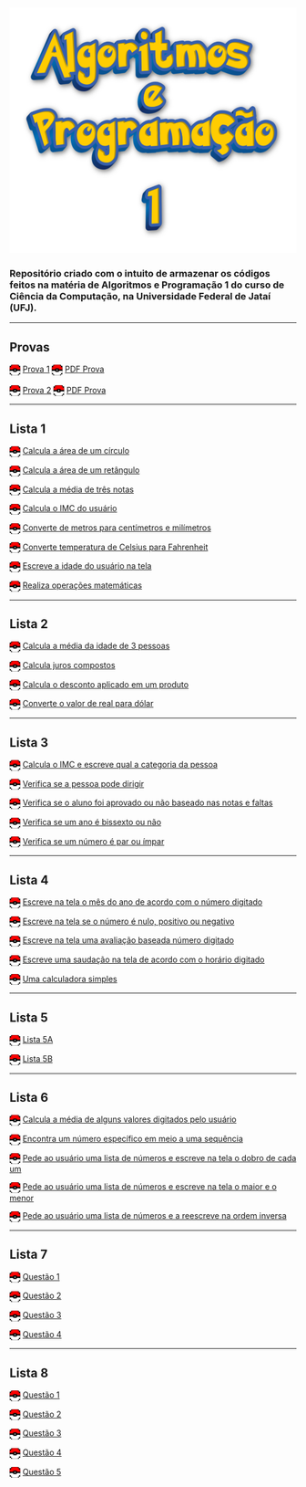 <div align=center>
      <img src="https://github.com/AguineloP/Images/blob/main/Algoritmos-e-Programa-o-1-01-07-2024.png" alt="GitHub Octocat Logo" height="430">
</div>
  
### Repositório criado com o intuito de armazenar os códigos feitos na matéria de Algoritmos e Programação 1 do curso de Ciência da Computação, na Universidade Federal de Jataí (UFJ).
__________
## Provas
<img src="https://github.com/AguineloP/Images/blob/main/pokeballs.gif" alt="Ícone" width="19" height="19" align="center"> [Prova 1](https://github.com/AguineloP/AP1/blob/main/Provas/Prova1%20-%20AP1.c)
<img src="https://github.com/AguineloP/Images/blob/main/pokeballs.gif" alt="Ícone" width="19" height="19" align="center"> [PDF Prova](https://github.com/AguineloP/AP1/blob/main/Provas/Prova%2001%20-%20Algoritmo%20e%20Programa%C3%A7%C3%A3o%202024_01.pdf) <br><br>
<img src="https://github.com/AguineloP/Images/blob/main/pokeballs.gif" alt="Ícone" width="19" height="19" align="center"> [Prova 2](https://github.com/AguineloP/AP1/blob/main/Provas/Prova2%20-%20AP1.c)
<img src="https://github.com/AguineloP/Images/blob/main/pokeballs.gif" alt="Ícone" width="19" height="19" align="center"> [PDF Prova](https://github.com/AguineloP/AP1/blob/main/Provas/Prova%2002%20-%20Algoritmo%20e%20Programa%C3%A7%C3%A3o%202024_01.pdf)

__________
## Lista 1
<img src="https://github.com/AguineloP/Images/blob/main/pokeballs.gif" alt="Ícone" width="19" height="19" align="center"> [Calcula a área de um círculo](https://github.com/AguineloP/AP1/blob/a280c82f984ba9fea1db241d79161ba13fe25017/Lista%201/c%C3%ADrculo.c)  

<img src="https://github.com/AguineloP/Images/blob/main/pokeballs.gif" alt="Ícone" width="19" height="19" align="center"> [Calcula a área de um retângulo](https://github.com/AguineloP/AP1/blob/63d0ac3f23b70b213b1d7c32c6b0e8f94d9d74e8/Lista%201/ret%C3%A2ngulo.c)

<img src="https://github.com/AguineloP/Images/blob/main/pokeballs.gif" alt="Ícone" width="19" height="19" align="center"> [Calcula a média de três notas](https://github.com/AguineloP/AP1/blob/a280c82f984ba9fea1db241d79161ba13fe25017/Lista%201/M%C3%A9diaNotas.c)

<img src="https://github.com/AguineloP/Images/blob/main/pokeballs.gif" alt="Ícone" width="19" height="19" align="center"> [Calcula o IMC do usuário](https://github.com/AguineloP/AP1/blob/a280c82f984ba9fea1db241d79161ba13fe25017/Lista%201/IMC.c)

<img src="https://github.com/AguineloP/Images/blob/main/pokeballs.gif" alt="Ícone" width="19" height="19" align="center"> [Converte de metros para centímetros e milímetros](https://github.com/AguineloP/AP1/blob/a280c82f984ba9fea1db241d79161ba13fe25017/Lista%201/escala.c)

<img src="https://github.com/AguineloP/Images/blob/main/pokeballs.gif" alt="Ícone" width="19" height="19" align="center"> [Converte temperatura de Celsius para Fahrenheit](https://github.com/AguineloP/AP1/blob/abd16a892208e825de2fff031f5104033d109d2e/Lista%201/temperatura.c)

<img src="https://github.com/AguineloP/Images/blob/main/pokeballs.gif" alt="Ícone" width="19" height="19" align="center"> [Escreve a idade do usuário na tela](https://github.com/AguineloP/AP1/blob/abd16a892208e825de2fff031f5104033d109d2e/Lista%201/idade.c)

<img src="https://github.com/AguineloP/Images/blob/main/pokeballs.gif" alt="Ícone" width="19" height="19" align="center"> [Realiza operações matemáticas](https://github.com/AguineloP/AP1/blob/f089a85fa11f506745195577bbb10d71973df893/Lista%201/OpMat.c)

__________
## Lista 2
<img src="https://github.com/AguineloP/Images/blob/main/pokeballs.gif" alt="Ícone" width="19" height="19" align="center"> [Calcula a média da idade de 3 pessoas](https://github.com/AguineloP/AP1/blob/ae65bfe035fa8136cff71dc8cbdf276b03432fed/Lista%202/m%C3%A9diaId.c)

<img src="https://github.com/AguineloP/Images/blob/main/pokeballs.gif" alt="Ícone" width="19" height="19" align="center"> [Calcula juros compostos](https://github.com/AguineloP/AP1/blob/ae65bfe035fa8136cff71dc8cbdf276b03432fed/Lista%202/Juros.c)
 
<img src="https://github.com/AguineloP/Images/blob/main/pokeballs.gif" alt="Ícone" width="19" height="19" align="center"> [Calcula o desconto aplicado em um produto](https://github.com/AguineloP/AP1/blob/2e7bc9276819e26222deab414844bcf0b9991abd/Lista%202/desconto.c)
   
<img src="https://github.com/AguineloP/Images/blob/main/pokeballs.gif" alt="Ícone" width="19" height="19" align="center"> [Converte o valor de real para dólar](https://github.com/AguineloP/AP1/blob/5c4c1a5867eefd44d05acddbd78b4d96613945b0/Lista%202/dolar.c)

__________
## Lista 3

<img src="https://github.com/AguineloP/Images/blob/main/pokeballs.gif" alt="Ícone" width="19" height="19" align="center"> [Calcula o IMC e escreve qual a categoria da pessoa](https://github.com/AguineloP/AP1/blob/main/Lista%203/IMC2.c)

<img src="https://github.com/AguineloP/Images/blob/main/pokeballs.gif" alt="Ícone" width="19" height="19" align="center"> [Verifica se a pessoa pode dirigir](https://github.com/AguineloP/AP1/blob/main/Lista%203/carteira.c)

<img src="https://github.com/AguineloP/Images/blob/main/pokeballs.gif" alt="Ícone" width="19" height="19" align="center"> [Verifica se o aluno foi aprovado ou não baseado nas notas e faltas](https://github.com/AguineloP/AP1/blob/main/Lista%203/nota_Presen%C3%A7a.c)

<img src="https://github.com/AguineloP/Images/blob/main/pokeballs.gif" alt="Ícone" width="19" height="19" align="center"> [Verifica se um ano é bissexto ou não](https://github.com/AguineloP/AP1/blob/main/Lista%203/ano_Bissexto.c)

<img src="https://github.com/AguineloP/Images/blob/main/pokeballs.gif" alt="Ícone" width="19" height="19" align="center"> [Verifica se um número é par ou ímpar](https://github.com/AguineloP/AP1/blob/main/Lista%203/par_%C3%ADmpar.c)

__________
## Lista 4
<img src="https://github.com/AguineloP/Images/blob/main/pokeballs.gif" alt="Ícone" width="19" height="19" align="center"> [Escreve na tela o mês do ano de acordo com o número digitado](https://github.com/AguineloP/AP1/blob/main/Lista%204/avalia%C3%A7%C3%A3o.c)

<img src="https://github.com/AguineloP/Images/blob/main/pokeballs.gif" alt="Ícone" width="19" height="19" align="center"> [Escreve na tela se o número é nulo, positivo ou negativo](https://github.com/AguineloP/AP1/blob/main/Lista%204/pos_neg.c)
 
<img src="https://github.com/AguineloP/Images/blob/main/pokeballs.gif" alt="Ícone" width="19" height="19" align="center"> [Escreve na tela uma avaliação baseada número digitado](https://github.com/AguineloP/AP1/blob/main/Lista%204/avalia%C3%A7%C3%A3o.c)

<img src="https://github.com/AguineloP/Images/blob/main/pokeballs.gif" alt="Ícone" width="19" height="19" align="center"> [Escreve uma saudação na tela de acordo com o horário digitado](https://github.com/AguineloP/AP1/blob/main/Lista%204/hor%C3%A1rio.c)
 
<img src="https://github.com/AguineloP/Images/blob/main/pokeballs.gif" alt="Ícone" width="19" height="19" align="center"> [Uma calculadora simples](https://github.com/AguineloP/AP1/blob/main/Lista%204/calculadora.c)

__________
## Lista 5
<img src="https://github.com/AguineloP/Images/blob/main/pokeballs.gif" alt="Ícone" width="19" height="19" align="center"> [Lista 5A](https://github.com/AguineloP/AP1/blob/main/Lista%205/lista%20A.c)

<img src="https://github.com/AguineloP/Images/blob/main/pokeballs.gif" alt="Ícone" width="19" height="19" align="center"> [Lista 5B](https://github.com/AguineloP/AP1/blob/main/Lista%205/lista%20B.c)

__________
## Lista 6
<img src="https://github.com/AguineloP/Images/blob/main/pokeballs.gif" alt="Ícone" width="19" height="19" align="center"> [Calcula a média de alguns valores digitados pelo usuário](https://github.com/AguineloP/AP1/blob/main/Lista%206/media_vetor.c)

<img src="https://github.com/AguineloP/Images/blob/main/pokeballs.gif" alt="Ícone" width="19" height="19" align="center"> [Encontra um número específico em meio a uma sequência](https://github.com/AguineloP/AP1/blob/main/Lista%206/encontrar_numero.c)

<img src="https://github.com/AguineloP/Images/blob/main/pokeballs.gif" alt="Ícone" width="19" height="19" align="center"> [Pede ao usuário uma lista de números e escreve na tela o dobro de cada um](https://github.com/AguineloP/AP1/blob/main/Lista%206/dobro.c)

<img src="https://github.com/AguineloP/Images/blob/main/pokeballs.gif" alt="Ícone" width="19" height="19" align="center"> [Pede ao usuário uma lista de números e escreve na tela o maior e o menor](https://github.com/AguineloP/AP1/blob/main/Lista%206/maior_menor.c)

<img src="https://github.com/AguineloP/Images/blob/main/pokeballs.gif" alt="Ícone" width="19" height="19" align="center"> [Pede ao usuário uma lista de números e a reescreve na ordem inversa](https://github.com/AguineloP/AP1/blob/main/Lista%206/ordem_inversa.c)

__________
## Lista 7
<img src="https://github.com/AguineloP/Images/blob/main/pokeballs.gif" alt="Ícone" width="19" height="19" align="center"> [Questão 1](https://github.com/AguineloP/AP1/blob/main/Lista%207/Quest%C3%A3o1.c)

<img src="https://github.com/AguineloP/Images/blob/main/pokeballs.gif" alt="Ícone" width="19" height="19" align="center"> [Questão 2](https://github.com/AguineloP/AP1/blob/main/Lista%206/encontrar_numero.c)

<img src="https://github.com/AguineloP/Images/blob/main/pokeballs.gif" alt="Ícone" width="19" height="19" align="center"> [Questão 3](https://github.com/AguineloP/AP1/blob/main/Lista%207/Quest%C3%A3o3.c)

<img src="https://github.com/AguineloP/Images/blob/main/pokeballs.gif" alt="Ícone" width="19" height="19" align="center"> [Questão 4](https://github.com/AguineloP/AP1/blob/main/Lista%207/Quest%C3%A3o4.c)

__________
## Lista 8
<img src="https://github.com/AguineloP/Images/blob/main/pokeballs.gif" alt="Ícone" width="19" height="19" align="center"> [Questão 1](https://github.com/AguineloP/AP1/blob/main/Lista%208/Quest%C3%A3o1.c)

<img src="https://github.com/AguineloP/Images/blob/main/pokeballs.gif" alt="Ícone" width="19" height="19" align="center"> [Questão 2](https://github.com/AguineloP/AP1/blob/main/Lista%208/Quest%C3%A3o2.c)

<img src="https://github.com/AguineloP/Images/blob/main/pokeballs.gif" alt="Ícone" width="19" height="19" align="center"> [Questão 3](https://github.com/AguineloP/AP1/blob/main/Lista%208/Quest%C3%A3o3.c)

<img src="https://github.com/AguineloP/Images/blob/main/pokeballs.gif" alt="Ícone" width="19" height="19" align="center"> [Questão 4](https://github.com/AguineloP/AP1/blob/main/Lista%208/Quest%C3%A3o4.c)

<img src="https://github.com/AguineloP/Images/blob/main/pokeballs.gif" alt="Ícone" width="19" height="19" align="center"> [Questão 5](https://github.com/AguineloP/AP1/blob/main/Lista%208/Quest%C3%A3o5.c)

